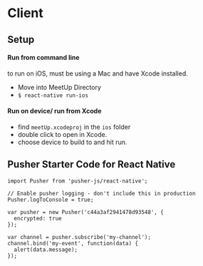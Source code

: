 # Client

## Setup
#### Run from command line
to run on iOS, must be using a Mac and have Xcode installed.
- Move into MeetUp Directory
- `$ react-native run-ios`

#### Run on device/ run from Xcode
- find `meetUp.xcodeproj` in the `ios` folder
- double click to open in Xcode.
- choose device to build to and hit run.

## Pusher Starter Code for React Native
```
import Pusher from 'pusher-js/react-native';

// Enable pusher logging - don't include this in production
Pusher.logToConsole = true;

var pusher = new Pusher('c44a3af2941478d93548', {
  encrypted: true
});

var channel = pusher.subscribe('my-channel');
channel.bind('my-event', function(data) {
  alert(data.message);
});
```
